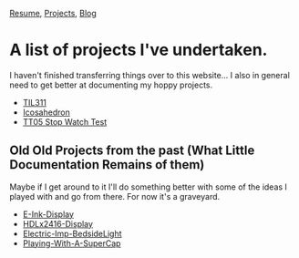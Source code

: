 [Resume](resume_page.md), [Projects](projects.md), [Blog](blog.md)

# A list of projects I've undertaken. 
I haven't finished transferring things over to this website... I also in general need to get better at documenting my hoppy projects. 

- [TIL311](Projects\TIL311\TIL311)  
- [Icosahedron](Projects\Icosahedron\Icosahedron)
- [TT05 Stop Watch Test](Projects\TT05\TT05StopWatch)
## Old Old Projects from the past (What Little Documentation Remains of them)

Maybe if I get around to it I'll do something better with some of the ideas I played with and go from there. 
For now it's a graveyard. 
- [E-Ink-Display](https://youtube.com/shorts/IPP-D4ChCzI?feature=share)
- [HDLx2416-Display](https://youtu.be/kw68b5dUZck)
- [Electric-Imp-BedsideLight](https://youtu.be/iagQigvVBpA)
- [Playing-With-A-SuperCap](https://youtu.be/gzYzHsVv6Cw)
